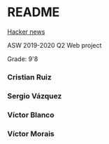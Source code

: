 # README #
[Hacker news](https://stormy-coast-83975.herokuapp.com/)

ASW 2019-2020 Q2 Web project

Grade: 9'8

### Cristian Ruiz ###
### Sergio Vázquez ###
### Víctor Blanco ###
### Víctor Morais ###
